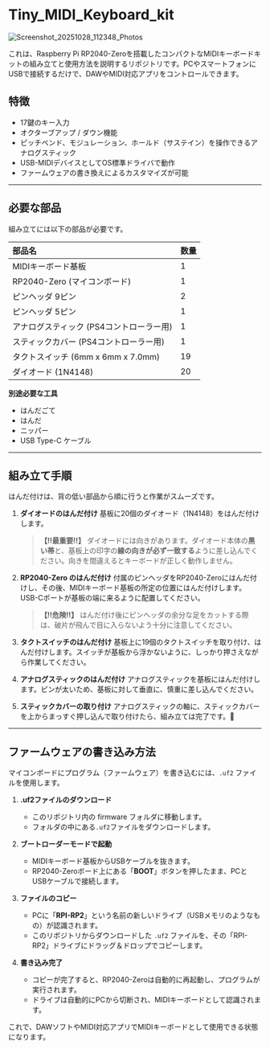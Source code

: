 # Tiny_MIDI_Keyboard_kit

![Screenshot_20251028_112348_Photos](https://github.com/user-attachments/assets/0421bb7c-3b7b-4d7f-b68e-23ff60d3b272)


これは、Raspberry Pi RP2040-Zeroを搭載したコンパクトなMIDIキーボードキットの組み立てと使用方法を説明するリポジトリです。PCやスマートフォンにUSBで接続するだけで、DAWやMIDI対応アプリをコントロールできます。

## 特徴
* 17鍵のキー入力
* オクターブアップ / ダウン機能
* ピッチベンド、モジュレーション、ホールド（サステイン）を操作できるアナログスティック
* USB-MIDIデバイスとしてOS標準ドライバで動作
* ファームウェアの書き換えによるカスタマイズが可能

***

## 必要な部品

組み立てには以下の部品が必要です。

| 部品名 | 数量 |
| :--- | :--- |
| MIDIキーボード基板 | 1 |
| RP2040-Zero (マイコンボード) | 1 |
| ピンヘッダ 9ピン | 2 |
| ピンヘッダ 5ピン | 1 |
| アナログスティック (PS4コントローラー用) | 1 |
| スティックカバー (PS4コントローラー用) | 1 |
| タクトスイッチ (6mm x 6mm x 7.0mm) | 19 |
| ダイオード (1N4148) | 20 |

**別途必要な工具**
* はんだごて
* はんだ
* ニッパー
* USB Type-C ケーブル

***

## 組み立て手順

はんだ付けは、背の低い部品から順に行うと作業がスムーズです。

1.  **ダイオードのはんだ付け**
    基板に20個のダイオード（1N4148）をはんだ付けします。
    > **【‼️最重要‼️】** ダイオードには向きがあります。ダイオード本体の**黒い帯**と、基板上の印字の**線の向きが必ず一致する**ように差し込んでください。向きを間違えるとキーボードが正しく動作しません。

2.  **RP2040-Zero のはんだ付け**
    付属のピンヘッダをRP2040-Zeroにはんだ付けし、その後、MIDIキーボード基板の所定の位置にはんだ付けします。USB-Cポートが基板の端に来るように配置してください。
    > **【‼️危険‼️】** はんだ付け後にピンヘッダの余分な足をカットする際は、破片が飛んで目に入らないよう十分に注意してください。

3.  **タクトスイッチのはんだ付け**
    基板上に19個のタクトスイッチを取り付け、はんだ付けします。スイッチが基板から浮かないように、しっかり押さえながら作業してください。

4.  **アナログスティックのはんだ付け**
    アナログスティックを基板にはんだ付けします。ピンが太いため、基板に対して垂直に、慎重に差し込んでください。

5.  **スティックカバーの取り付け**
    アナログスティックの軸に、スティックカバーを上からまっすぐ押し込んで取り付けたら、組み立ては完了です。🎉

***

## ファームウェアの書き込み方法

マイコンボードにプログラム（ファームウェア）を書き込むには、`.uf2` ファイルを使用します。


1.  **.uf2ファイルのダウンロード**
    * このリポジトリ内の firmware フォルダに移動します。
    * フォルダの中にある`.uf2`ファイルをダウンロードします。

2.  **ブートローダーモードで起動**
    * MIDIキーボード基板からUSBケーブルを抜きます。
    * RP2040-Zeroボード上にある「**BOOT**」ボタンを押したまま、PCとUSBケーブルで接続します。

3.  **ファイルのコピー**
    * PCに「**RPI-RP2**」という名前の新しいドライブ（USBメモリのようなもの）が認識されます。
    * このリポジトリからダウンロードした `.uf2` ファイルを、その「RPI-RP2」ドライブにドラッグ＆ドロップでコピーします。
    

4.  **書き込み完了**
    * コピーが完了すると、RP2040-Zeroは自動的に再起動し、プログラムが実行されます。
    * ドライブは自動的にPCから切断され、MIDIキーボードとして認識されます。

これで、DAWソフトやMIDI対応アプリでMIDIキーボードとして使用できる状態になります。
